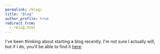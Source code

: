 ```yaml
---
permalink: /blog/
title: "Blog"
author_profile: true
redirect_from: 
  - /blog.html
---
```


I've been thinking about starting a blog recently. I'm not sure I actually will, but if I do, you'll be able to find it [here](https://joedcampbell.substack.com/?utm_source=substack&utm_medium=web&utm_campaign=substack_profile).
